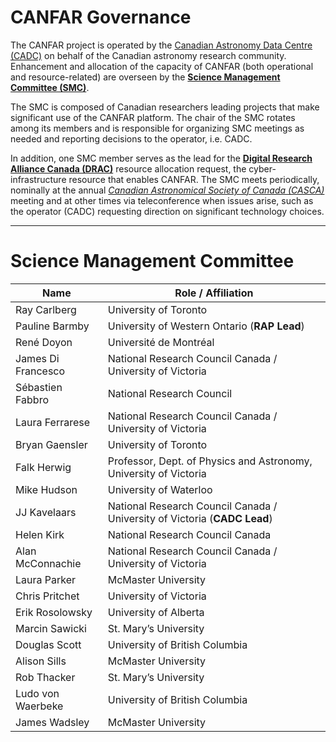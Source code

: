 # CANFAR Governance

The CANFAR project is operated by the [Canadian Astronomy Data Centre (CADC)](https://www.cadc-ccda.hia-iha.nrc-cnrc.gc.ca/en/) on behalf of the Canadian astronomy research community. Enhancement and allocation of the capacity of CANFAR (both operational and resource-related) are overseen by the [**Science Management Committee (SMC)**](#science-management-committee).  

The SMC is composed of Canadian researchers leading projects that make significant use of the CANFAR platform. The chair of the SMC rotates among its members and is responsible for organizing SMC meetings as needed and reporting decisions to the operator, i.e. CADC.  

In addition, one SMC member serves as the lead for the [**Digital Research Alliance Canada (DRAC)**](https://alliancecan.ca/en) resource allocation request, the cyber-infrastructure resource that enables CANFAR. The SMC meets periodically, nominally at the annual [*Canadian Astronomical Society of Canada (CASCA)*](https://casca.ca) meeting and at other times via teleconference when issues arise, such as the operator (CADC) requesting direction on significant technology choices.  

---

# Science Management Committee

| Name | Role / Affiliation |
|------|---------------------|
| Ray Carlberg | University of Toronto |
| Pauline Barmby | University of Western Ontario (**RAP Lead**) |
| René Doyon | Université de Montréal |
| James Di Francesco | National Research Council Canada / University of Victoria |
| Sébastien Fabbro | National Research Council |
| Laura Ferrarese | National Research Council Canada / University of Victoria |
| Bryan Gaensler | University of Toronto |
| Falk Herwig | Professor, Dept. of Physics and Astronomy, University of Victoria |
| Mike Hudson | University of Waterloo |
| JJ Kavelaars | National Research Council Canada / University of Victoria (**CADC Lead**) |
| Helen Kirk | National Research Council Canada |
| Alan McConnachie | National Research Council Canada / University of Victoria |
| Laura Parker | McMaster University |
| Chris Pritchet | University of Victoria |
| Erik Rosolowsky | University of Alberta |
| Marcin Sawicki | St. Mary’s University |
| Douglas Scott | University of British Columbia |
| Alison Sills | McMaster University |
| Rob Thacker | St. Mary’s University |
| Ludo von Waerbeke | University of British Columbia |
| James Wadsley | McMaster University |
